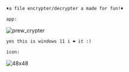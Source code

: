 
```diff
♦a file encrypter/decrypter a made for fun!♦

app:
```

![prew_crypter](https://user-images.githubusercontent.com/81589649/140769670-d625cb2c-3666-44d5-b6ea-19de37e39d24.png)

```diff
yes this is windows 11 i ❤️ it :)

icon:
```
![48x48](https://user-images.githubusercontent.com/81589649/140621511-aeb061f9-db55-4a86-a255-4066adc40208.png)
